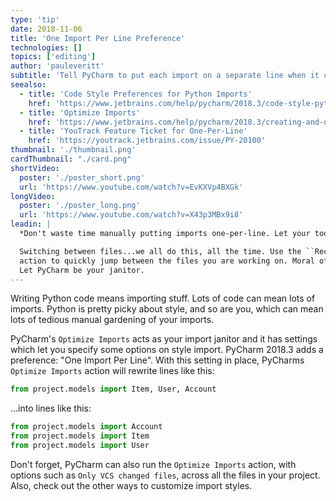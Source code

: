 ```yaml
---
type: 'tip'
date: 2018-11-06
title: 'One Import Per Line Preference'
technologies: []
topics: ['editing']
author: 'pauleveritt'
subtitle: 'Tell PyCharm to put each import on a separate line when it cleans up your imports.'
seealso:
  - title: 'Code Style Preferences for Python Imports'
    href: 'https://www.jetbrains.com/help/pycharm/2018.3/code-style-python.html#imports'
  - title: 'Optimize Imports'
    href: 'https://www.jetbrains.com/help/pycharm/2018.3/creating-and-optimizing-imports.html#optimize-imports-in-project'
  - title: 'YouTrack Feature Ticket for One-Per-Line'
    href: 'https://youtrack.jetbrains.com/issue/PY-20100'
thumbnail: './thumbnail.png'
cardThumbnail: "./card.png"
shortVideo:
  poster: './poster_short.png'
  url: 'https://www.youtube.com/watch?v=EvKXVp4BXGk'
longVideo:
  poster: './poster_long.png'
  url: 'https://www.youtube.com/watch?v=X43p3MBx9i8'
leadin: |
  *Don't waste time manually putting imports one-per-line. Let your tool do it.*

  Switching between files...we all do this, all the time. Use the ``Recent Files`` 
  action to quickly jump between the files you are working on. Moral of the story? 
  Let PyCharm be your janitor.
---
```


Writing Python code means importing stuff. Lots of code can mean lots
of imports. Python is pretty picky about style, and so are you, which
can mean lots of tedious manual gardening of your imports.

PyCharm's `Optimize Imports` acts as your import janitor and it
has settings which let you specify some options on style import. PyCharm
2018.3 adds a preference: "One Import Per Line". With this setting in
place, PyCharms `Optimize Imports` action will rewrite lines like this:

```python
from project.models import Item, User, Account
```

...into lines like this:

```python
from project.models import Account
from project.models import Item
from project.models import User
```

Don't forget, PyCharm can also run the `Optimize Imports` action, with
options such as `Only VCS changed files`, across all the files in your
project. Also, check out the other ways to customize import styles.
